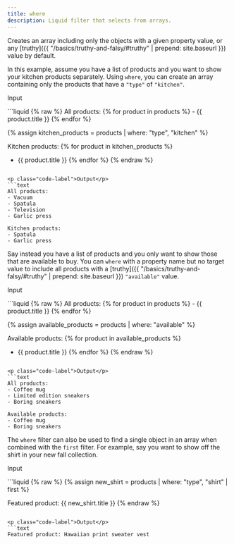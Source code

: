 ```yaml
---
title: where
description: Liquid filter that selects from arrays.
---
```


Creates an array including only the objects with a given property value, or any [truthy]({{ "/basics/truthy-and-falsy/#truthy" | prepend: site.baseurl }}) value by default.

In this example, assume you have a list of products and you want to show your kitchen products separately. Using `where`, you can create an array containing only the products that have a `"type"` of `"kitchen"`.

<p class="code-label">Input</p>
```liquid
{% raw %}
All products:
{% for product in products %}
- {{ product.title }}
{% endfor %}

{% assign kitchen_products = products | where: "type", "kitchen" %}

Kitchen products:
{% for product in kitchen_products %}
- {{ product.title }}
{% endfor %}
{% endraw %}
```

<p class="code-label">Output</p>
```text
All products:
- Vacuum
- Spatula
- Television
- Garlic press

Kitchen products:
- Spatula
- Garlic press
```

Say instead you have a list of products and you only want to show those that are available to buy. You can `where` with a property name but no target value to include all products with a [truthy]({{ "/basics/truthy-and-falsy/#truthy" | prepend: site.baseurl }}) `"available"` value.

<p class="code-label">Input</p>
```liquid
{% raw %}
All products:
{% for product in products %}
- {{ product.title }}
{% endfor %}

{% assign available_products = products | where: "available" %}

Available products:
{% for product in available_products %}
- {{ product.title }}
{% endfor %}
{% endraw %}
```

<p class="code-label">Output</p>
```text
All products:
- Coffee mug
- Limited edition sneakers
- Boring sneakers

Available products:
- Coffee mug
- Boring sneakers
```

The `where` filter can also be used to find a single object in an array when combined with the `first` filter. For example, say you want to show off the shirt in your new fall collection.

<p class="code-label">Input</p>
```liquid
{% raw %}
{% assign new_shirt = products | where: "type", "shirt" | first %}

Featured product: {{ new_shirt.title }}
{% endraw %}
```

<p class="code-label">Output</p>
```text
Featured product: Hawaiian print sweater vest
```
